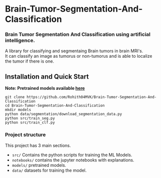 # Brain-Tumor-Segmentation-And-Classification

### Brain Tumor Segmentation And Classification using artificial intelligence.

A library for classifying and segmentaing Brain tumors in brain MRI's.\
It can classify an image as tumorus or non-tumorus and is able to localize the tumor if there is one.

## Installation and Quick Start
**Note: Pretrained models available [here](https://dontasktoask.com/)**
```
git clone https://github.com/Rohith04MVK/Brain-Tumor-Segmentation-And-Classification
cd Brain-Tumor-Segmentation-And-Classification 
mkdir models
python data/segmentation/download_segmentation_data.py
python src/train_seg.py
python src/train_clf.py
```
### Project structure

This project has 3 main sections.

- `src/` Contains the python scripts for training the ML Models.
- `notebooks/` contains the jupyter notebooks with explanations.
- `models/` pretrained models.
- `data/` datasets for training the model.
